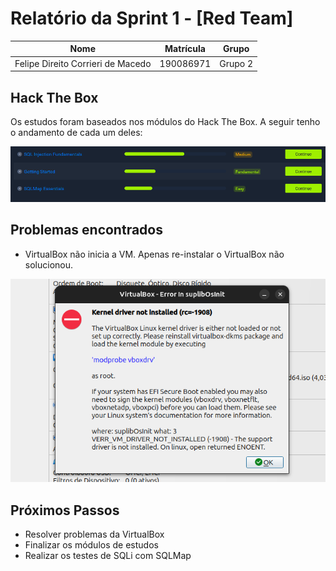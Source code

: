 # Relatório da Sprint 1 -  [Red Team]

| Nome | Matrícula| Grupo |
| --  | -- | -- |
| Felipe Direito Corrieri de Macedo | 190086971 | Grupo 2 |


## Hack The Box
Os estudos foram baseados nos módulos do Hack The Box. A seguir tenho o andamento de cada um deles:

![Modulos estudados](image.png)


## Problemas encontrados

- VirtualBox não inicia a VM. Apenas re-instalar o VirtualBox não solucionou.

![Erro VM](image-1.png)

## Próximos Passos

- Resolver problemas da VirtualBox
- Finalizar os módulos de estudos
- Realizar os testes de SQLi com SQLMap